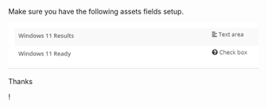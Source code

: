 Make sure you have the following assets fields setup. 

![](https://github.com/AdamNSTA/Syncro/blob/main/Win11/fields.png)

Thanks 

[CyberDrain]: https://www.cyberdrain.com/monitoring-with-powershell-checking-if-your-device-is-compatible-with-windows-11/?fbclid=IwAR2OnVq5ckPj1GXrIuMhHSbn4APNn4VLZUWps-R8YkT46zW37EAWVnzDJnw

! 

